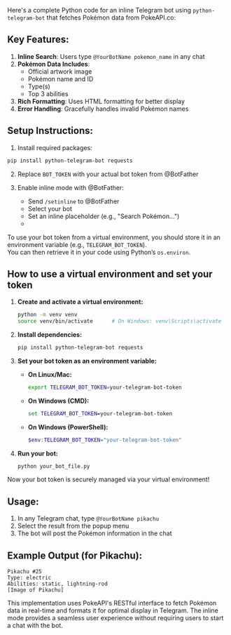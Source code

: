 Here's a complete Python code for an inline Telegram bot using `python-telegram-bot` that fetches Pokémon data from PokeAPI.co:

## Key Features:
1. **Inline Search**: Users type `@YourBotName pokemon_name` in any chat
2. **Pokémon Data Includes**:
   - Official artwork image
   - Pokémon name and ID
   - Type(s)
   - Top 3 abilities
3. **Rich Formatting**: Uses HTML formatting for better display
4. **Error Handling**: Gracefully handles invalid Pokémon names

## Setup Instructions:
1. Install required packages:
```bash
pip install python-telegram-bot requests
```

2. Replace `BOT_TOKEN` with your actual bot token from @BotFather

3. Enable inline mode with @BotFather:
   - Send `/setinline` to @BotFather
   - Select your bot
   - Set an inline placeholder (e.g., "Search Pokémon...")
   - 
To use your bot token from a virtual environment, you should store it in an environment variable (e.g., `TELEGRAM_BOT_TOKEN`).  
You can then retrieve it in your code using Python’s `os.environ`.




## How to use a virtual environment and set your token

1. **Create and activate a virtual environment:**
    ```bash
    python -m venv venv
    source venv/bin/activate      # On Windows: venv\Scripts\activate
    ```

2. **Install dependencies:**
    ```bash
    pip install python-telegram-bot requests
    ```

3. **Set your bot token as an environment variable:**

    - **On Linux/Mac:**
      ```bash
      export TELEGRAM_BOT_TOKEN=your-telegram-bot-token
      ```
    - **On Windows (CMD):**
      ```cmd
      set TELEGRAM_BOT_TOKEN=your-telegram-bot-token
      ```
    - **On Windows (PowerShell):**
      ```powershell
      $env:TELEGRAM_BOT_TOKEN="your-telegram-bot-token"
      ```

4. **Run your bot:**
    ```bash
    python your_bot_file.py
    ```

Now your bot token is securely managed via your virtual environment!



## Usage:
1. In any Telegram chat, type `@YourBotName pikachu`
2. Select the result from the popup menu
3. The bot will post the Pokémon information in the chat

## Example Output (for Pikachu):
```
Pikachu #25
Type: electric
Abilities: static, lightning-rod
[Image of Pikachu]
```

This implementation uses PokeAPI's RESTful interface to fetch Pokémon data in real-time and formats it for optimal display in Telegram. The inline mode provides a seamless user experience without requiring users to start a chat with the bot.



